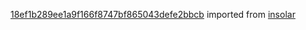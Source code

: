 [18ef1b289ee1a9f166f8747bf865043defe2bbcb](https://github.com/insolar/insolar/commit/18ef1b289ee1a9f166f8747bf865043defe2bbcb) imported from [insolar](https://github.com/insolar/insolar)
